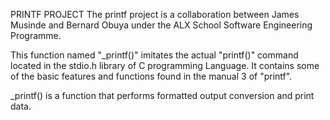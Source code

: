PRINTF PROJECT 
The printf project is a collaboration between James Musinde and Bernard Obuya under the ALX School Software Engineering Programme.

This function named "_printf()" imitates the actual "printf()" command located in the stdio.h library of C programming Language. It contains some of the basic features and functions found in the manual 3 of "printf".

_printf() is a function that performs formatted output conversion and print data. 
